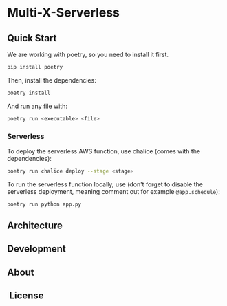 # Multi-X-Serverless

## Quick Start

We are working with poetry, so you need to install it first.

```bash
pip install poetry
```

Then, install the dependencies:

```bash
poetry install
```

And run any file with:

```bash
poetry run <executable> <file>
```

### Serverless

To deploy the serverless AWS function, use chalice (comes with the dependencies):

```bash
poetry run chalice deploy --stage <stage>
```

To run the serverless function locally, use (don't forget to disable the serverless deployment, meaning comment out for example `@app.schedule`):

```bash
poetry run python app.py
```

## Architecture

## Development

## About

##  License

